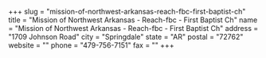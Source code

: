 +++
slug = "mission-of-northwest-arkansas-reach-fbc-first-baptist-ch"
title = "Mission of Northwest Arkansas - Reach-fbc - First Baptist Ch"
name = "Mission of Northwest Arkansas - Reach-fbc - First Baptist Ch"
address = "1709 Johnson Road"
city = "Springdale"
state = "AR"
postal = "72762"
website = ""
phone = "479-756-7151"
fax = ""
+++
